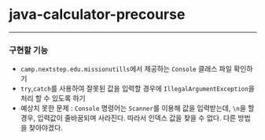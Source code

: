# java-calculator-precourse

* * *

### 구현할 기능

* `camp.nextstep.edu.missionutills`에서 제공하는 `Console` 클래스 파일 확인하기
* `try`,`catch`를 사용하여 잘못된 값을 입력할 경우에 `IllegalArgumentException`을 처리 할 수 있도록 하기
* 예상치 못한 문제 : `Console` 명령어는 `Scanner`를 이용해 값을 입력받는데, `\n`을 할 경우, 입력값이 줄바꿈되며 사라진다. 따라서 인덱스 값을 찾을 수 없다. 다른 방법을 찾아야겠다.